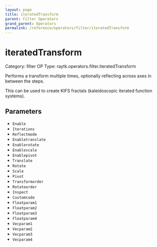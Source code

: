 ```yaml
---
layout: page
title: iteratedTransform
parent: Filter Operators
grand_parent: Operators
permalink: /reference/operators/filter/iteratedTransform
---
```


# iteratedTransform

Category: filter
OP Type: raytk.operators.filter.iteratedTransform



Performs a transform multiple times, optionally reflecting across axes in between the steps.

This can be used to create KIFS fractals (kaleidoscopic iterated function systems).

## Parameters

* `Enable`
* `Iterations`
* `Reflectmode`
* `Enabletranslate`
* `Enablerotate`
* `Enablescale`
* `Enablepivot`
* `Translate`
* `Rotate`
* `Scale`
* `Pivot`
* `Transformorder`
* `Rotateorder`
* `Inspect`
* `Customcode`
* `Floatparam1`
* `Floatparam2`
* `Floatparam3`
* `Floatparam4`
* `Vecparam1`
* `Vecparam2`
* `Vecparam3`
* `Vecparam4`